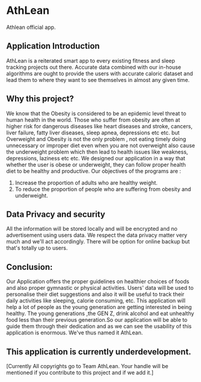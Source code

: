 # AthLean

Athlean official app.

## Application Introduction
AthLean is a reiterated smart app to every existing fitness and sleep tracking projects out there. 
Accurate data combined with our in-house algorithms are ought to provide the users with accurate 
caloric dataset and lead them to where they want to see themselves in almost any given time.

## Why this project?
We know that the Obesity is considered to be an epidemic level threat to human health
in the world. Those who suffer from obesity are often at higher risk for dangerous
diseases like heart diseases and stroke, cancers, liver failure, fatty liver diseases, sleep
apnea, depressions etc etc. but Overweight and Obesity is not the only problem , not
eating timely doing unnecessary or improper diet even when you are not overweight
also cause the underweight problem which then lead to health issues like weakness,
depressions, laziness etc etc.
We designed our application in a way that whether the user is obese or underweight,
they can follow proper health diet to be healthy and productive. Our objectives of the
programs are :

1. Increase the proportion of adults who are healthy weight.
2. To reduce the proportion of people who are suffering from obesity and
underweight.

## Data Privacy and security
All the information will be stored locally and will be encrypted and no advertisement using users data.
We respect the data privacy matter very much and we'll act accordingly.
There will be option for online backup but that's totally up to users.



## Conclusion:
Our Application offers the proper guidelines on healthier choices of foods and
also proper gymnastic or physical activities. Users' data will be used to personalise their
diet suggestions and also it will be useful to track their daily activities like sleeping,
calorie consuming, etc. This application will help a lot of people as the young generation
are getting interested in being healthy. The young generations ,the GEN Z, drink
alcohol and eat unhealthy food less than their previous generation.So our application
will be able to guide them through their dedication and as we can see the usability of
this application is enormous. We've thus named it AthLean.

## This application is currently underdevelopment.
[Currently All copyrights go to Team AthLean. Your handle will be mentioned if you contribute to this project and if we add it.]


